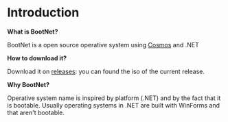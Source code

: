 # Introduction
**What is BootNet?**

BootNet is a open source operative system using [Cosmos](https://github.com/cosmosos/cosmos) and .NET

**How to download it?**

Download it on [releases](https://github.com/pto-buon/BootNet/releases): you can found the iso of the current release.

**Why BootNet?**

Operative system name is inspired by platform (.NET) and by the fact that it is bootable. Usually operating systems in .NET are built with WinForms and that aren't bootable.
